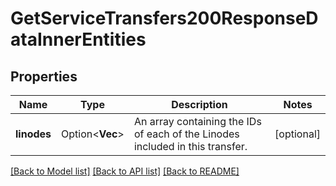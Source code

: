 # GetServiceTransfers200ResponseDataInnerEntities

## Properties

Name | Type | Description | Notes
------------ | ------------- | ------------- | -------------
**linodes** | Option<**Vec<i32>**> | An array containing the IDs of each of the Linodes included in this transfer. | [optional]

[[Back to Model list]](../README.md#documentation-for-models) [[Back to API list]](../README.md#documentation-for-api-endpoints) [[Back to README]](../README.md)


